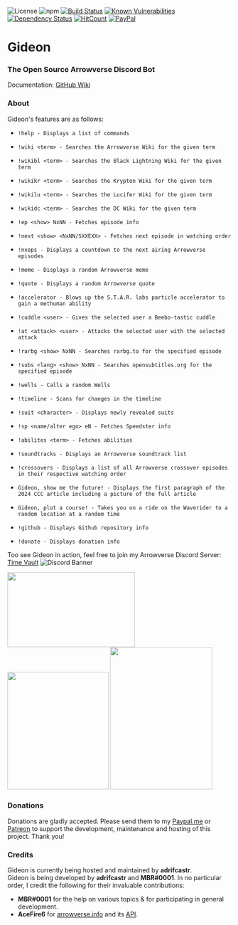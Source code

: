 ![License](https://img.shields.io/badge/License-GPLv2-blue.svg)
![npm](https://img.shields.io/npm/v/discord.js.svg)
[![Build Status](https://travis-ci.org/adrifcastr/Gideon.svg?branch=master)](https://travis-ci.org/adrifcastr/Gideon)
[![Known Vulnerabilities](https://snyk.io//test/github/adrifcastr/Gideon/badge.svg?targetFile=package.json)](https://snyk.io//test/github/adrifcastr/Gideon)
[![Dependency Status](https://david-dm.org/adrifcastr/Gideon.svg)](https://david-dm.org/adrifcastr/Gideon.svg)
[![HitCount](http://hits.dwyl.io/adrifcastr/Gideon.svg)](http://hits.dwyl.io/adrifcastr/Gideon)
[![PayPal](https://img.shields.io/badge/Paypal-Donate!-%2300457C.svg?logo=paypal&style=flat)](https://paypal.me/adrifcastr)

# Gideon  
### The Open Source Arrowverse Discord Bot

Documentation:
[GitHub Wiki](https://github.com/adrifcastr/Gideon/wiki)

### About

Gideon's features are as follows:

* `!help - Displays a list of commands`

* `!wiki <term> - Searches the Arrowverse Wiki for the given term`

* `!wikibl <term> - Searches the Black Lightning Wiki for the given term`

* `!wikikr <term> - Searches the Krypton Wiki for the given term`

* `!wikilu <term> - Searches the Lucifer Wiki for the given term`

* `!wikidc <term> - Searches the DC Wiki for the given term`
  
* `!ep <show> NxNN - Fetches episode info`

* `!next <show> <NxNN/SXXEXX> - Fetches next episode in watching order`
  
* `!nxeps - Displays a countdown to the next airing Arrowverse episodes`
  
* `!meme - Displays a random Arrowverse meme`

* `!quote - Displays a random Arrowverse quote`

* `!accelerator - Blows up the S.T.A.R. labs particle accelerator to gain a methuman ability`

* `!cuddle <user> - Gives the selected user a Beebo-tastic cuddle`

* `!at <attack> <user> - Attacks the selected user with the selected attack`

* `!rarbg <show> NxNN - Searches rarbg.to for the specified episode`
  
* `!subs <lang> <show> NxNN - Searches opensubtitles.org for the specified episode`
   
* `!wells - Calls a random Wells`

* `!timeline - Scans for changes in the timeline`

* `!suit <character> - Displays newly revealed suits`
   
* `!sp <name/alter ego> eN - Fetches Speedster info`

* `!abilites <term> - Fetches abilities`

* `!soundtracks - Displays an Arrowverse soundtrack list`
  
* `!crossovers - Displays a list of all Arrowverse crossover episodes in their respective watching order`

* `Gideon, show me the future! - Displays the first paragraph of the 2024 CCC article including a picture of the full article`

* `Gideon, plot a course! - Takes you on a ride on the Waverider to a random location at a random time`

* `!github - Displays Github repository info`

* `!donate - Displays donation info`

Too see Gideon in action, feel free to join my Arrowverse Discord Server: [Time Vault](https://invite.gg/tmvt) 
![Discord Banner](https://discordapp.com/api/guilds/595318490240385037/widget.png?style=banner2)

<a href="https://i.imgur.com/9Pdixuy.png"><img src="https://i.imgur.com/9Pdixuy.png" width="286.5" height="168.5"/></a>
<a href="https://i.imgur.com/5e9uJpm.png"><img src="https://i.imgur.com/5e9uJpm.png" width="227.5" height="264"/></a>
<a href="https://i.imgur.com/uuyP8jC.png"><img src="https://i.imgur.com/uuyP8jC.png" width="230" height="320"/></a>

### Donations

Donations are gladly accepted. Please send them to my [Paypal.me](https://www.paypal.me/adrifcastr) or [Patreon](https://www.patreon.com/gideonbot)
to support the development, maintenance and hosting of this project. Thank you!

### Credits

Gideon is currently being hosted and maintained by __adrifcastr__.<br>
Gideon is being developed by __adrifcastr__ and __MBR#0001__.
In no particular order, I credit the following for their invaluable contributions:

* __MBR#0001__ for the help on various topics & for participating in general development.
* __AceFire6__ for [arrowverse.info](https://arrowverse.info) and its [API](https://arrowverse.info/api).
